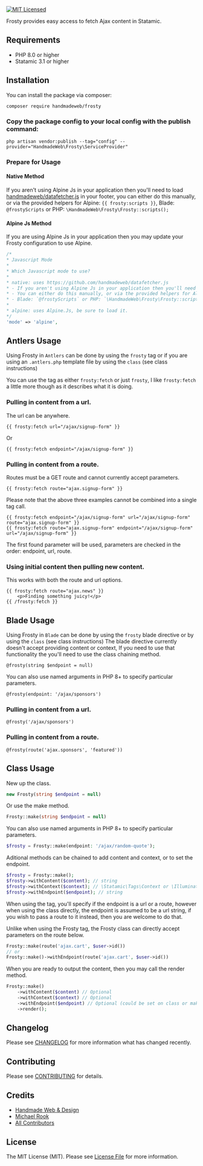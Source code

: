 [![MIT Licensed](https://img.shields.io/badge/license-MIT-blue.svg?style=flat-square)](LICENSE.md)

Frosty provides easy access to fetch Ajax content in Statamic.

## Requirements

* PHP 8.0 or higher
* Statamic 3.1 or higher

## Installation

You can install the package via composer:

```shell
composer require handmadeweb/frosty
```

### Copy the package config to your local config with the publish command:

```shell
php artisan vendor:publish --tag="config" --provider="HandmadeWeb\Frosty\ServiceProvider"
```

### Prepare for Usage
#### Native Method
If you aren't using Alpine Js in your application then you'll need to load [handmadeweb/datafetcher.js](https://github.com/HandmadeWeb/datafetcher.js) in your footer, you can either do this manually, or via the provided helpers for Alpine: `{{ frosty:scripts }}`, Blade: `@frostyScripts` or PHP: `\HandmadeWeb\Frosty\Frosty::scripts();`

#### Alpine Js Method

If you are using Alpine Js in your application then you may update your Frosty configuration to use Alpine.
```php
/*
* Javascript Mode
*
* Which Javascript mode to use?
*
* native: uses https://github.com/handmadeweb/datafetcher.js
* - If you aren't using Alpine Js in your application then you'll need to load handmadeweb/datafetcher.js in your footer.
* - You can either do this manually, or via the provided helpers for Alpine: `{{ frosty:scripts }}`
* - Blade: `@frostyScripts` or PHP: `\HandmadeWeb\Frosty\Frosty::scripts();`
*
* alpine: uses Alpine.Js, be sure to load it.
*/
'mode' => 'alpine',
```


## Antlers Usage
Using Frosty in `Antlers` can be done by using the `frosty` tag or if you are using an `.antlers.php` template file by using the `class` (see class instructions)

You can use the tag as either `frosty:fetch` or just `frosty`, I like `frosty:fetch` a little more though as it describes what it is doing.

### Pulling in content from a url.
The url can be anywhere.
```antlers
{{ frosty:fetch url="/ajax/signup-form" }}
```
Or
```antlers
{{ frosty:fetch endpoint="/ajax/signup-form" }}
```

### Pulling in content from a route.
Routes must be a GET route and cannot currently accept parameters.
```antlers
{{ frosty:fetch route="ajax.signup-form" }}
```

Please note that the above three examples cannot be combined into a single tag call.
```antlers
{{ frosty:fetch endpoint="/ajax/signup-form" url="/ajax/signup-form" route="ajax.signup-form" }}
{{ frosty:fetch route="ajax.signup-form" endpoint="/ajax/signup-form" url="/ajax/signup-form" }}
```
The first found parameter will be used, parameters are checked in the order: endpoint, url, route.

### Using initial content then pulling new content.
This works with both the route and url options.
```antlers
{{ frosty:fetch route="ajax.news" }}
    <p>Finding something juicy!</p>
{{ /frosty:fetch }}
```

## Blade Usage
Using Frosty in `Blade` can be done by using the `frosty` blade directive or by using the `class` (see class instructions)
The blade directive currently doesn't accept providing content or context, If you need to use that functionality the you'll need to use the class chaining method.

```blade
@frosty(string $endpoint = null)
```

You can also use named arguments in PHP 8+ to specify particular parameters.
```blade
@frosty(endpoint: '/ajax/sponsors')
```

### Pulling in content from a url.

```blade
@frosty('/ajax/sponsors')
```

### Pulling in content from a route.
```blade
@frosty(route('ajax.sponsors', 'featured'))
```

## Class Usage
New up the class.
```php
new Frosty(string $endpoint = null)
```
Or use the make method.
```php
Frosty::make(string $endpoint = null)
```
You can also use named arguments in PHP 8+ to specify particular parameters.
```php
$frosty = Frosty::make(endpoint: '/ajax/random-quote');
```

Aditional methods can be chained to add content and context, or to set the endpoint.
```php
$frosty = Frosty::make();
$frosty->withContent($content); // string
$frosty->withContext($context); // \Statamic\Tags\Context or \Illuminate\Support\Collection (Used to provide Cascaded variables to the content)
$frosty->withEndpoint($endpoint); // string
```

When using the tag, you'll specify if the endpoint is a url or a route, however when using the class directly, the endpoint is assumed to be a url string, if you wish to pass a route to it instead, then you are welcome to do that.

Unlike when using the Frosty tag, the Frosty class can directly accept parameters on the route below.
```php
Frosty::make(route('ajax.cart', $user->id())
// or
Frosty::make()->withEndpoint(route('ajax.cart', $user->id())
```

When you are ready to output the content, then you may call the render method.
```php
Frosty::make()
    ->withContent($content) // Optional
    ->withContext($context) // Optional
    ->withEndpoint($endpoint) // Optional (could be set on class or make), If no endpoint has been set, then we won't bother trying to render.
    ->render();
```

## Changelog

Please see [CHANGELOG](https://statamic.com/addons/handmadeweb/frosty/release-notes) for more information what has changed recently.

## Contributing

Please see [CONTRIBUTING](https://github.com/handmadeweb/frosty/blob/main/CONTRIBUTING.md) for details.

## Credits

- [Handmade Web & Design](https://github.com/handmadeweb)
- [Michael Rook](https://github.com/michaelr0)
- [All Contributors](https://github.com/handmadeweb/frosty/graphs/contributors)

## License

The MIT License (MIT). Please see [License File](https://github.com/handmadeweb/frosty/blob/main/LICENSE) for more information.